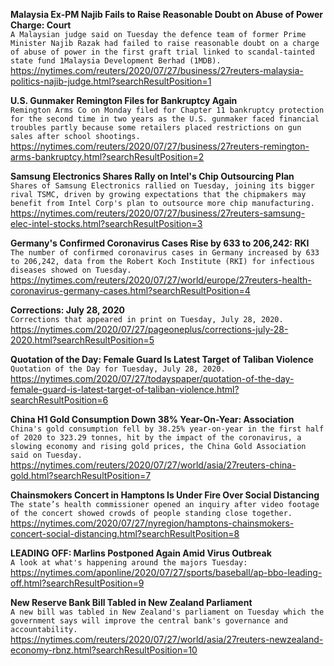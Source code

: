 **Malaysia Ex-PM Najib Fails to Raise Reasonable Doubt on Abuse of Power Charge: Court**\
`A Malaysian judge said on Tuesday the defence team of former Prime Minister Najib Razak had failed to raise reasonable doubt on a charge of abuse of power in the first graft trial linked to scandal-tainted state fund 1Malaysia Development Berhad (1MDB).`\
https://nytimes.com/reuters/2020/07/27/business/27reuters-malaysia-politics-najib-judge.html?searchResultPosition=1

**U.S. Gunmaker Remington Files for Bankruptcy Again**\
`Remington Arms Co on Monday filed for Chapter 11 bankruptcy protection for the second time in two years as the U.S. gunmaker faced financial troubles partly because some retailers placed restrictions on gun sales after school shootings.`\
https://nytimes.com/reuters/2020/07/27/business/27reuters-remington-arms-bankruptcy.html?searchResultPosition=2

**Samsung Electronics Shares Rally on Intel's Chip Outsourcing Plan**\
`Shares of Samsung Electronics rallied on Tuesday, joining its bigger rival TSMC, driven by growing expectations that the chipmakers may benefit from Intel Corp's plan to outsource more chip manufacturing. `\
https://nytimes.com/reuters/2020/07/27/business/27reuters-samsung-elec-intel-stocks.html?searchResultPosition=3

**Germany's Confirmed Coronavirus Cases Rise by 633 to 206,242: RKI**\
`The number of confirmed coronavirus cases in Germany increased by 633 to 206,242, data from the Robert Koch Institute (RKI) for infectious diseases showed on Tuesday.`\
https://nytimes.com/reuters/2020/07/27/world/europe/27reuters-health-coronavirus-germany-cases.html?searchResultPosition=4

**Corrections: July 28, 2020**\
`Corrections that appeared in print on Tuesday, July 28, 2020.`\
https://nytimes.com/2020/07/27/pageoneplus/corrections-july-28-2020.html?searchResultPosition=5

**Quotation of the Day: Female Guard Is Latest Target of Taliban Violence**\
`Quotation of the Day for Tuesday, July 28, 2020.`\
https://nytimes.com/2020/07/27/todayspaper/quotation-of-the-day-female-guard-is-latest-target-of-taliban-violence.html?searchResultPosition=6

**China H1 Gold Consumption Down 38% Year-On-Year: Association**\
`China's gold consumption fell by 38.25% year-on-year in the first half of 2020 to 323.29 tonnes, hit by the impact of the coronavirus, a slowing economy and rising gold prices, the China Gold Association said on Tuesday. `\
https://nytimes.com/reuters/2020/07/27/world/asia/27reuters-china-gold.html?searchResultPosition=7

**Chainsmokers Concert in Hamptons Is Under Fire Over Social Distancing**\
`The state’s health commissioner opened an inquiry after video footage of the concert showed crowds of people standing close together.`\
https://nytimes.com/2020/07/27/nyregion/hamptons-chainsmokers-concert-social-distancing.html?searchResultPosition=8

**LEADING OFF: Marlins Postponed Again Amid Virus Outbreak**\
`A look at what's happening around the majors Tuesday:`\
https://nytimes.com/aponline/2020/07/27/sports/baseball/ap-bbo-leading-off.html?searchResultPosition=9

**New Reserve Bank Bill Tabled in New Zealand Parliament**\
`A new bill was tabled in New Zealand's parliament on Tuesday which the government says will improve the central bank's governance and accountability.`\
https://nytimes.com/reuters/2020/07/27/world/asia/27reuters-newzealand-economy-rbnz.html?searchResultPosition=10

